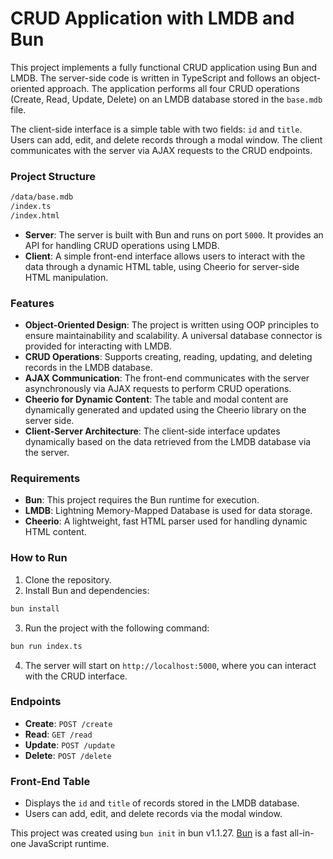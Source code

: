 # CRUD Application with LMDB and Bun

This project implements a fully functional CRUD application using Bun and LMDB. The server-side code is written in TypeScript and follows an object-oriented approach. The application performs all four CRUD operations (Create, Read, Update, Delete) on an LMDB database stored in the `base.mdb` file.

The client-side interface is a simple table with two fields: `id` and `title`. Users can add, edit, and delete records through a modal window. The client communicates with the server via AJAX requests to the CRUD endpoints.

### Project Structure

```bash
/data/base.mdb 
/index.ts
/index.html
```

- **Server**: The server is built with Bun and runs on port `5000`. It provides an API for handling CRUD operations using LMDB.
- **Client**: A simple front-end interface allows users to interact with the data through a dynamic HTML table, using Cheerio for server-side HTML manipulation.

### Features
- **Object-Oriented Design**: The project is written using OOP principles to ensure maintainability and scalability. A universal database connector is provided for interacting with LMDB.
- **CRUD Operations**: Supports creating, reading, updating, and deleting records in the LMDB database.
- **AJAX Communication**: The front-end communicates with the server asynchronously via AJAX requests to perform CRUD operations.
- **Cheerio for Dynamic Content**: The table and modal content are dynamically generated and updated using the Cheerio library on the server side.
- **Client-Server Architecture**: The client-side interface updates dynamically based on the data retrieved from the LMDB database via the server.

### Requirements
- **Bun**: This project requires the Bun runtime for execution.
- **LMDB**: Lightning Memory-Mapped Database is used for data storage.
- **Cheerio**: A lightweight, fast HTML parser used for handling dynamic HTML content.

### How to Run
1. Clone the repository.
2. Install Bun and dependencies:

```bash
bun install
```
3. Run the project with the following command:

```bash
bun run index.ts
```

4. The server will start on `http://localhost:5000`, where you can interact with the CRUD interface.

### Endpoints
- **Create**: `POST /create`
- **Read**: `GET /read`
- **Update**: `POST /update`
- **Delete**: `POST /delete`

### Front-End Table
- Displays the `id` and `title` of records stored in the LMDB database.
- Users can add, edit, and delete records via the modal window.


This project was created using `bun init` in bun v1.1.27. [Bun](https://bun.sh) is a fast all-in-one JavaScript runtime.